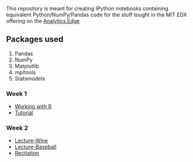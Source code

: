 
This repository is meant for creating IPython notebooks containing equivalent Python/NumPy/Pandas code 
for the stuff tought in the MIT EDX offering on the [Analytics Edge](https://www.edx.org/course/mitx/mitx-15-071x-analytics-edge-1416)

Packages used
-------------

1. Pandas
2. NumPy
3. Matplotlib
4. mpltools
5. Statsmodels

### Week 1 

* [Working with R](http://nbviewer.ipython.org/github/nipunreddevil/PythonAnalyticsEdge/tree/master/week_1/working_with_r/)
* [Tutorial](http://nbviewer.ipython.org/github/nipunreddevil/PythonAnalyticsEdge/tree/master/week_1/recitation/)

### Week 2
* [Lecture-Wine](http://nbviewer.ipython.org/github/nipunreddevil/PythonAnalyticsEdge/blob/master/week_2/lecture/wine.ipynb?create=1)
* [Lecture-Baseball](http://nbviewer.ipython.org/github/nipunreddevil/PythonAnalyticsEdge/blob/master/week_2/lecture/baseball.ipynb?create=1)
* [Recitation](http://nbviewer.ipython.org/github/nipunreddevil/PythonAnalyticsEdge/blob/master/week_2/recitation.ipynb?create=1)
